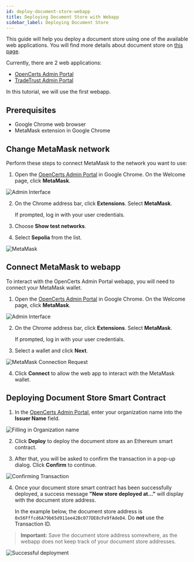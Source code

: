 ```yaml
---
id: deploy-document-store-webapp
title: Deploying Document Store with Webapp
sidebar_label: Deploying Document Store
---
```


This guide will help you deploy a document store using one of the available web applications. You will find more details about document store on [this page](/docs/integrator-section/verifiable-document/ethereum/document-store).

Currently, there are 2 web applications:

- [OpenCerts Admin Portal](https://admin.opencerts.io/)
- [TradeTrust Admin Portal](https://admin.tradetrust.io/)

In this tutorial, we will use the first webapp.

## Prerequisites

- Google Chrome web browser
- MetaMask extension in Google Chrome

## Change MetaMask network

<!-- #Flag# This section may need updating to reflect the new version of https://admin.opencerts.io/ -->

Perform these steps to connect MetaMask to the network you want to use:
1. Open the [OpenCerts Admin Portal](https://admin.opencerts.io/) in Google Chrome. On the Welcome page, click **MetaMask**.

![Admin Interface](/docs/integrator-section/webapp-tutorial/document-store-webapp/interface.png)

2. On the Chrome address bar, click **Extensions**. Select **MetaMask**.

    If prompted, log in with your user credentials.

3. Choose **Show test networks**.
4. Select **Sepolia** from the list.

![MetaMask](/docs/integrator-section/webapp-tutorial/document-store-webapp/sepolia.png)

## Connect MetaMask to webapp

To interact with the OpenCerts Admin Portal webapp, you will need to connect your MetaMask wallet. 

1. Open the [OpenCerts Admin Portal](https://admin.opencerts.io/) in Google Chrome. On the Welcome page, click **MetaMask**.

![Admin Interface](/docs/integrator-section/webapp-tutorial/document-store-webapp/interface.png)

2. On the Chrome address bar, click **Extensions**. Select **MetaMask**.
    
    If prompted, log in with your user credentials.

3. Select a wallet and click **Next**.

![MetaMask Connection Request](/docs/integrator-section/webapp-tutorial/document-store-webapp/select-wallet.png)

4. Click **Connect** to allow the web app to interact with the MetaMask wallet.

## Deploying Document Store Smart Contract

1. In the [OpenCerts Admin Portal](https://admin.opencerts.io/), enter your organization name into the **Issuer Name** field. 

![Filling in Organization name](/docs/integrator-section/webapp-tutorial/document-store-webapp/deploy.png)

2. Click **Deploy** to deploy the document store as an Ethereum smart contract.

3. After that, you will be asked to confirm the transaction in a pop-up dialog. Click **Confirm** to continue.

![Confirming Transaction](/docs/integrator-section/webapp-tutorial/document-store-webapp/confirmation.png)

4. Once your document store smart contract has been successfully deployed, a success message **"New store deployed at..."** will display with the document store address. 

    In the example below, the document store address is `0x56Fffcd6A79b65d911ee42Bc077DE8cFe9fAdeD4`. Do **not** use the Transaction ID.

>**Important:** Save the document store address somewhere, as the webapp does not keep track of your document store addresses.

![Successful deployment](/docs/integrator-section/webapp-tutorial/document-store-webapp/success.png)